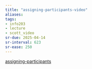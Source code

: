 ```yaml
---
title: "assigning-participants-video"
aliases: 
tags: 
- info203
- lecture
- scott_video
sr-due: 2025-04-14
sr-interval: 623
sr-ease: 250
---
```


[assigning-participants](notes/assigning-participants.md)